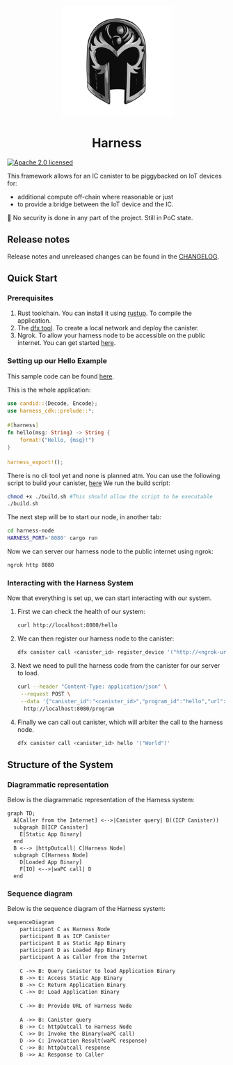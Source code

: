 <div align="center">
	<img width="256" src="assets/magneto-bw.svg" alt="Harness logo">

# Harness

</div>

[![Apache 2.0 licensed][license]][license-url]

[license]: https://img.shields.io/github/license/muse254/harness
[license-url]: https://github.com/muse254/harness/blob/main/LICENSE-APACHE

This framework allows for an IC canister to be piggybacked on IoT devices for:

- additional compute off-chain where reasonable or just
- to provide a bridge between the IoT device and the IC.

🚧 No security is done in any part of the project. Still in PoC state.

## Release notes

Release notes and unreleased changes can be found in the [CHANGELOG](./CHANGELOG.md).

## Quick Start

### Prerequisites

1. Rust toolchain. You can install it using [rustup](https://rustup.rs/). To compile the application.
2. The [dfx tool](https://internetcomputer.org/docs/current/developer-docs/getting-started/install/#installing-dfx-via-dfxvm). To create a local network and deploy the canister.
3. Ngrok. To allow your harness node to be accessible on the public internet. You can get started [here](https://ngrok.com/download).

### Setting up our Hello Example

This sample code can be found [here](./examples/hello/).

This is the whole application:

```rust
use candid::{Decode, Encode};
use harness_cdk::prelude::*;

#[harness]
fn hello(msg: String) -> String {
    format!("Hello, {msg}!")
}

harness_export!();
```

There is no cli tool yet and none is planned atm. You can use the following script to build your canister, [here](./examples/hello/build.sh)
We run the build script:

```sh
chmod +x ./build.sh #This should allow the script to be executable
./build.sh
```

The next step will be to start our node, in another tab:

```sh
cd harness-node
HARNESS_PORT='8080' cargo run 
```

Now we can server our harness node to the public internet using ngrok:

```sh
ngrok http 8080
```

### Interacting with the Harness System

Now that everything is set up, we can start interacting with our system.

1. First we can check the health of our system:

    ```sh
    curl http://localhost:8080/hello
    ```

2. We can then register our harness node to the canister:

    ```sh
    dfx canister call <canister_id> register_device '("http://<ngrok-url>")'
    ```

3. Next we need to pull the harness code from the canister for our server to load.

    ```sh
    curl --header "Content-Type: application/json" \
     --request POST \
     --data '{"canister_id":"<canister_id>","program_id":"hello","url":"<icp_replica_url>"}' \
      http://localhost:8080/program
    ```

4. Finally we can call out canister, which will arbiter the call to the harness node.

    ```sh
    dfx canister call <canister_id> hello '("World")'
    ```

## Structure of the System

### Diagrammatic representation

Below is the diagrammatic representation of the Harness system:

```mermaid
graph TD;
  A[Caller from the Internet] <-->|Canister query| B((ICP Canister))
  subgraph B[ICP Canister]
    E[Static App Binary]
  end
  B <--> |httpOutcall| C[Harness Node]
  subgraph C[Harness Node]
    D[Loaded App Binary]
    F[IO] <-->|waPC call| D
  end
```

### Sequence diagram

Below is the sequence diagram of the Harness system:

```mermaid
sequenceDiagram
    participant C as Harness Node
    participant B as ICP Canister
    participant E as Static App Binary
    participant D as Loaded App Binary
    participant A as Caller from the Internet

    C ->> B: Query Canister to load Application Binary
    B ->> E: Access Static App Binary
    B ->> C: Return Application Binary
    C ->> D: Load Application Binary

    C ->> B: Provide URL of Harness Node

    A ->> B: Canister query
    B ->> C: httpOutcall to Harness Node
    C ->> D: Invoke the Binary(waPC call)
    D ->> C: Invocation Result(waPC response)
    C ->> B: httpOutcall response
    B ->> A: Response to Caller
```
